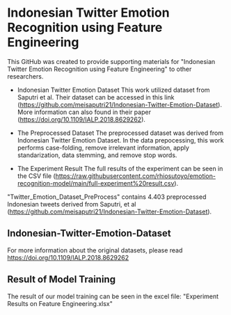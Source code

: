 # Indonesian Twitter Emotion Recognition using Feature Engineering
This GitHub was created to provide supporting materials for "Indonesian Twitter Emotion Recognition using Feature Engineering" to other researchers.

- Indonesian Twitter Emotion Dataset
This work utilized dataset from Saputri et al. Their dataset can be accessed in this link (https://github.com/meisaputri21/Indonesian-Twitter-Emotion-Dataset). More information can also found in their paper (https://doi.org/10.1109/IALP.2018.8629262).

- The Preprocessed Dataset
The preprocessed dataset was derived from Indonesian Twitter Emotion Dataset. In the data prepocessing, this work performs case-folding, remove irrelevant information, apply standarization, data stemming, and remove stop words.

- The Experiment Result
The full results of the experiment can be seen in the CSV file (https://raw.githubusercontent.com/rhiosutoyo/emotion-recognition-model/main/full-experiment%20result.csv).




"Twitter_Emotion_Dataset_PreProcess" contains 4.403 preprocessed Indonesian tweets derived from Saputri, et al (https://github.com/meisaputri21/Indonesian-Twitter-Emotion-Dataset).


## Indonesian-Twitter-Emotion-Dataset
For more information about the original datasets, please read https://doi.org/10.1109/IALP.2018.8629262

## Result of Model Training
The result of our model training can be seen in the excel file: "Experiment Results on Feature Engineering.xlsx"
